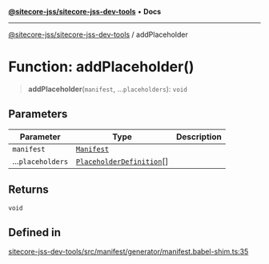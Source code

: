 [**@sitecore-jss/sitecore-jss-dev-tools**](../README.md) • **Docs**

***

[@sitecore-jss/sitecore-jss-dev-tools](../README.md) / addPlaceholder

# Function: addPlaceholder()

> **addPlaceholder**(`manifest`, ...`placeholders`): `void`

## Parameters

| Parameter | Type | Description |
| ------ | ------ | ------ |
| `manifest` | [`Manifest`](../interfaces/Manifest.md) |  |
| ...`placeholders` | [`PlaceholderDefinition`](../interfaces/PlaceholderDefinition.md)[] |  |

## Returns

`void`

## Defined in

[sitecore-jss-dev-tools/src/manifest/generator/manifest.babel-shim.ts:35](https://github.com/Sitecore/jss/blob/e262abe22bc8a139a1918b5a0c59cdb2b7252133/packages/sitecore-jss-dev-tools/src/manifest/generator/manifest.babel-shim.ts#L35)
